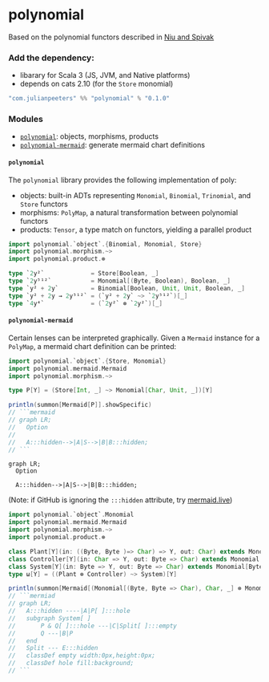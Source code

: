# polynomial

Based on the polynomial functors described in [Niu and Spivak](https://topos.site/poly-book.pdf)

### Add the dependency:
 - libarary for Scala 3 (JS, JVM, and Native platforms)
 - depends on cats 2.10 (for the `Store` monomial)
 
```scala
"com.julianpeeters" %% "polynomial" % "0.1.0"
```

### Modules
 - [`polynomial`](#polynomial-1): objects, morphisms, products
 - [`polynomial-mermaid`](#polynomial-mermaid): generate mermaid chart definitions

#### `polynomial`

The `polynomial` library provides the following implementation of poly:
 - objects: built-in ADTs representing `Monomial`, `Binomial`, `Trinomial`, and `Store` functors
 - morphisms: `PolyMap`, a natural transformation between polynomial functors
 - products: `Tensor`, a type match on functors, yielding a parallel product

```scala
import polynomial.`object`.{Binomial, Monomial, Store}
import polynomial.morphism.~>
import polynomial.product.⊗

type `2y²`             = Store[Boolean, _]
type `2y⁵¹²`           = Monomial[(Byte, Boolean), Boolean, _]
type `y² + 2y`         = Binomial[Boolean, Unit, Unit, Boolean, _]
type `y² + 2y → 2y⁵¹²` = (`y² + 2y` ~> `2y⁵¹²`)[_]
type `4y⁴`             = (`2y²` ⊗ `2y²`)[_]
```

#### `polynomial-mermaid`

Certain lenses can be interpreted graphically. Given a `Mermaid` instance for a
`PolyMap`, a mermaid chart definition can be printed:

```scala
import polynomial.`object`.{Store, Monomial}
import polynomial.mermaid.Mermaid
import polynomial.morphism.~>

type P[Y] = (Store[Int, _] ~> Monomial[Char, Unit, _])[Y]

println(summon[Mermaid[P]].showSpecific)
// ```mermaid
// graph LR;
//   Option
// 
//   A:::hidden-->|A|S-->|B|B:::hidden;
// ```
```

```mermaid
graph LR;
  Option

  A:::hidden-->|A|S-->|B|B:::hidden;
```
(Note: if GitHub is ignoring the `:::hidden` attribute, try [mermaid.live](https://mermaid.live/))















```scala
import polynomial.`object`.Monomial
import polynomial.mermaid.Mermaid
import polynomial.morphism.~>
import polynomial.product.⊗

class Plant[Y](in: ((Byte, Byte )=> Char) => Y, out: Char) extends Monomial[((Byte, Byte) => Char), Char, Y](in, out)
class Controller[Y](in: Char => Y, out: Byte => Char) extends Monomial[Char, Byte => Char, Y](in, out)
class System[Y](in: Byte => Y, out: Byte => Char) extends Monomial[Byte, Byte => Char, Y](in, out)
type ω[Y] = ((Plant ⊗ Controller) ~> System)[Y]

println(summon[Mermaid[(Monomial[(Byte, Byte => Char), Char, _] ⊗ Monomial[Char, Byte => Char, _]) ~> Monomial[Byte, Byte => Char, _]]].showGeneric)
// ```mermiad
// graph LR;
//   A:::hidden ----|A|P[ ]:::hole
//   subgraph System[ ]
//       P & Q[ ]:::hole ---|C|Split[ ]:::empty
//       Q ---|B|P
//   end
//   Split --- E:::hidden
//   classDef empty width:0px,height:0px;
//   classDef hole fill:background;
// ```
```